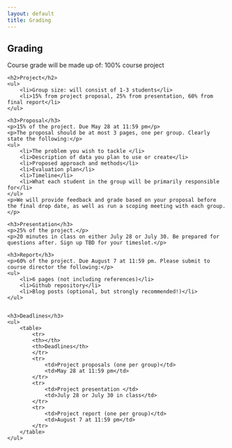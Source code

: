 ```yaml
---
layout: default
title: Grading
---
```


<div class="post">
    <h2>Grading</h2>
    <p>Course grade will be made up of: 100% course project</p>
 
    <h2>Project</h2>
    <ul>
        <li>Group size: will consist of 1-3 students</li>
        <li>15% from project proposal, 25% from presentation, 60% from final report</li>
    </ul>
        
    <h3>Proposal</h3>
    <p>15% of the project. Due May 28 at 11:59 pm</p>
    <p>The proposal should be at most 3 pages, one per group. Clearly state the following:</p>
    <ul>
        <li>The problem you wish to tackle </li> 
        <li>Description of data you plan to use or create</li> 
        <li>Proposed approach and methods</li> 
        <li>Evaluation plan</li> 
        <li>Timeline</li> 
        <li>What each student in the group will be primarily responsible for</li> 
    </ul> 
    <p>We will provide feedback and grade based on your proposal before the final drop date, as well as run a scoping meeting with each group.</p>
    
    <h3>Presentation</h3>
    <p>25% of the project.</p>
    <p>20 minutes in class on either July 28 or July 30. Be prepared for questions after. Sign up TBD for your timeslot.</p>
    
    <h3>Report</h3>
    <p>60% of the project. Due August 7 at 11:59 pm. Please submit to course director the following:</p>
    <ul>
        <li>6 pages (not including references)</li>
        <li>Github repository</li>
        <li>Blog posts (optional, but strongly recommended!)</li>
    </ul>
    

    <h3>Deadlines</h3>
    <ul>
        <table>
            <tr>
            <th></th>
            <th>Deadlines</th>
            </tr>
            <tr>
                <td>Project proposals (one per group)</td>
                <td>May 28 at 11:59 pm</td> 
            </tr>
            <tr>
                <td>Project presentation </td>
                <td>July 28 or July 30 in class</td> 
            </tr>
            <tr>
                <td>Project report (one per group)</td>
                <td>August 7 at 11:59 pm</td> 
            </tr>
        </table>
    </ul>
        


    